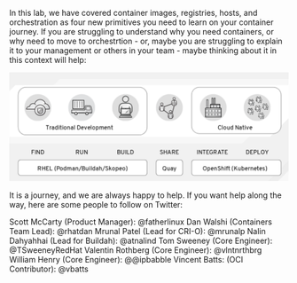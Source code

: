 In this lab, we have covered container images, registries, hosts, and orchestration as four new primitives you need to learn on your container journey. If you are struggling to understand why you need containers, or why need to move to orchestrtion - or, maybe you are struggling to explain it to your management or others in your team - maybe thinking about it in this context will help:

![Container Journey](../../assets/subsystems/container-internals-lab-2-0-part-1/06-journey.png)

It is a journey, and we are always happy to help. If you want help along the way, here are some people to follow on Twitter:

Scott McCarty (Product Manager): @fatherlinux
Dan Walshi (Containers Team Lead): @rhatdan
Mrunal Patel (Lead for CRI-O): @mrunalp
Nalin Dahyahhai (Lead for Buildah): @atnalind 
Tom Sweeney (Core Engineer): @TSweeneyRedHat
Valentin Rothberg (Core Engineer): @vlntnrthbrg
William Henry (Core Engineer): @@ipbabble 
Vincent Batts: (OCI Contributor): @vbatts
